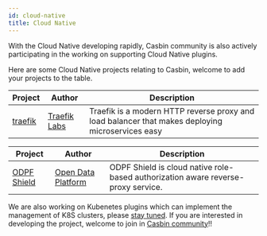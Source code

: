 ```yaml
---
id: cloud-native
title: Cloud Native
---
```


With the Cloud Native developing rapidly, Casbin community is also actively participating in the  working on supporting Cloud Native plugins.

Here are some Cloud Native projects relating to Casbin, welcome to add your projects to the table.

<!--DOCUSAURUS_CODE_TABS-->

<!--Go-->

Project | Author | Description
---- | ---- | ----
[traefik](https://github.com/traefik/traefik)|[Traefik Labs](https://github.com/traefik)|Traefik is a modern HTTP reverse proxy and load balancer that makes deploying microservices easy

<!--Node.js-->

Project | Author | Description
---- | ---- | ----
[ODPF Shield](https://github.com/odpf/shield) | [Open Data Platform](https://github.com/odpf) | ODPF Shield is cloud native role-based authorization aware reverse-proxy service. 

<!--END_DOCUSAURUS_CODE_TABS-->

We are also working on Kubenetes plugins which can implement the management of K8S clusters,  please [stay tuned](https://casbin.org/). If you are interested in developing the project, welcome to join in [Casbin community](https://github.com/casbin)!!

